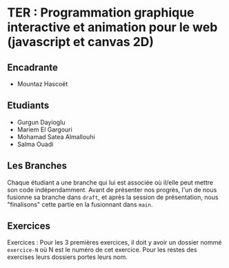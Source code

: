 # TER : Programmation graphique interactive et animation pour le web (javascript et canvas 2D)

## Encadrante

- Mountaz Hascoët

## Etudiants

- Gurgun Dayioglu
- Mariem El Gargouri
- Mohamad Satea Almallouhi
- Salma Ouadi

## Les Branches

Chaque étudiant a une branche qui lui est associée où il/elle peut mettre son code indépendamment. Avant de présenter nos progrès, l'un de nous fusionne sa branche dans `draft`, et après la session de présentation, nous "finalisons" cette partie en la fusionnant dans `main`.

## Exercices

Exercices : Pour les 3 premières exercices, il doit y avoir un dossier nommé `exercice-N` où N est le numéro de cet exercice. Pour les restes des exercises leurs dossiers portes leurs nom.
